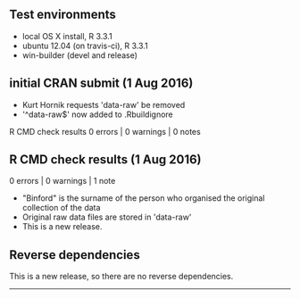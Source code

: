 ## Test environments
* local OS X install, R 3.3.1
* ubuntu 12.04 (on travis-ci), R 3.3.1
* win-builder (devel and release)

## initial CRAN submit (1 Aug 2016)

* Kurt Hornik requests 'data-raw' be removed
* '^data-raw$' now added to .Rbuildignore

R CMD check results
0 errors | 0 warnings | 0 notes

## R CMD check results (1 Aug 2016)

0 errors | 0 warnings | 1 note

* "Binford" is the surname of the person who organised the original collection of the data
* Original raw data files are stored in 'data-raw'
* This is a new release.

## Reverse dependencies

This is a new release, so there are no reverse dependencies.

---



